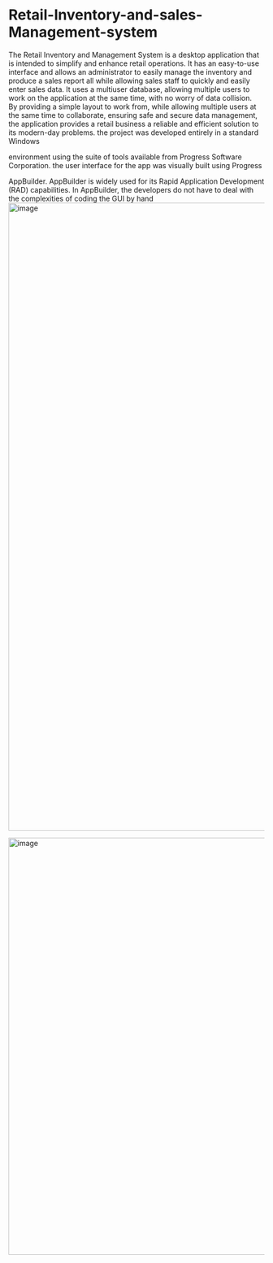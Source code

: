 # Retail-Inventory-and-sales-Management-system
The Retail Inventory and Management System is a desktop application that is intended to simplify and 
enhance retail operations. It has an easy-to-use interface and allows an administrator to easily manage the 
inventory and produce a sales report all while allowing sales staff to quickly and easily enter sales data. It 
uses a multiuser database, allowing multiple users to work on the application at the same time, with no 
worry of data collision.  
By providing a simple layout to work from, while allowing multiple users at the same time to collaborate, 
ensuring safe and secure data management, the application provides a retail business a reliable and efficient 
solution to its modern-day problems.
the project was developed entirely in a standard Windows 

environment using the suite of tools available from Progress Software Corporation.
the user interface for the app was visually built using Progress 

AppBuilder. AppBuilder is widely used for its Rapid Application Development (RAD) capabilities. In 
AppBuilder, the developers do not have to deal with the complexities of coding the GUI by hand
<img width="1099" height="1236" alt="image" src="https://github.com/user-attachments/assets/2041d9c7-6092-44d3-bb99-1b90cb6f0390" />

<img width="1069" height="821" alt="image" src="https://github.com/user-attachments/assets/19ee5ff8-beb3-49a1-acb9-61e1d6df4077" />

